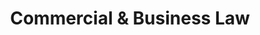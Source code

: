 ---
layout: internal/our_expertise_item
title: Commercial & Business Law
permalink: /our-expertise/our-expertise-item/
hero: /img/content/hero-expertise-large.jpg
---